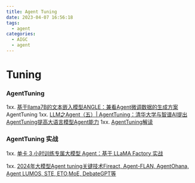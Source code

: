 ```yaml
---
title: Agent Tuning
date: 2023-04-07 16:56:18
tags:
  - agent
categories:
  - AIGC  
  - agent
---
```


<p></p>
<!-- more -->


# Tuning
### AgentTuning
1xx. [基于llama7B的文本嵌入模型ANGLE：兼看Agent微调数据的生成方案](https://mp.weixin.qq.com/s?__biz=MzAxMjc3MjkyMg==&mid=2648404626&idx=1&sn=da5ac106548dd30f14a57a5ce4d90f08)  AgentTuning
1xx. [LLM之Agent（五）| AgentTuning：清华大学与智谱AI提出AgentTuning提高大语言模型Agent能力](https://zhuanlan.zhihu.com/p/671295938)
1xx. [AgentTuning解读](https://zhuanlan.zhihu.com/p/663362992?utm_id=0)

### AgentTuning 实战
1xx. [单卡 3 小时训练专属大模型 Agent：基于 LLaMA Factory 实战](https://zhuanlan.zhihu.com/p/678989191)

1xx. [2024年大模型Agent tuning关键技术Fireact, Agent-FLAN, AgentOhana, Agent LUMOS, STE, ETO,MoE, DebateGPT等](https://zhuanlan.zhihu.com/p/690012170)



